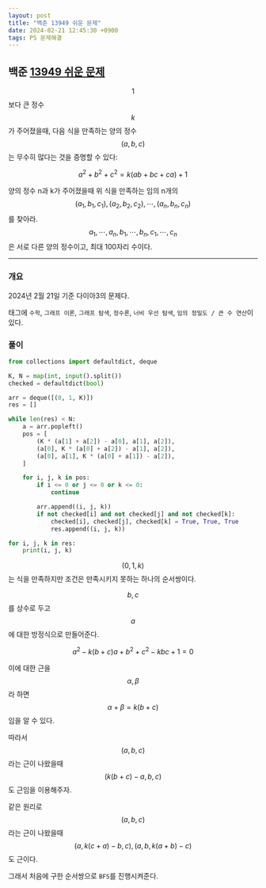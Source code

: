```yaml
---
layout: post
title: "백준 13949 쉬운 문제"
date: 2024-02-21 12:45:30 +0900
tags: PS 문제해결
---
```


## 백준 [13949 쉬운 문제](https://www.acmicpc.net/problem/13949)

$$1$$보다 큰 정수 $$k$$가 주어졌을때, 다음 식을 만족하는 양의 정수 $$(a,b,c)$$는 무수히 많다는 것을 증명할 수 있다:

$$a^2+b^2+c^2=k(ab+bc+ca)+1$$

양의 정수 n과 k가 주어졌을때 위 식을 만족하는 임의 n개의$$(a_1,b_1,c_1),(a_2,b_2,c_2),\cdots,(a_n,b_n,c_n)$$ 를 찾아라. $$a_1,\cdots,a_n,b_1,\cdots,b_n,c_1,\cdots,c_n$$은 서로 다른 양의 정수이고, 최대 100자리 수이다.

---

### 개요

2024년 2월 21일 기준 다이아3의 문제다.

태그에 `수학`, `그래프 이론`, `그래프 탐색`, `정수론`, `너비 우선 탐색`, `임의 정밀도 / 큰 수 연산`이 있다.

### 풀이

```python
from collections import defaultdict, deque

K, N = map(int, input().split())
checked = defaultdict(bool)

arr = deque([(0, 1, K)])
res = []

while len(res) < N:
    a = arr.popleft()
    pos = [
        (K * (a[1] + a[2]) - a[0], a[1], a[2]),
        (a[0], K * (a[0] + a[2]) - a[1], a[2]),
        (a[0], a[1], K * (a[0] + a[1]) - a[2]),
    ]

    for i, j, k in pos:
        if i <= 0 or j <= 0 or k <= 0:
            continue

        arr.append((i, j, k))
        if not checked[i] and not checked[j] and not checked[k]:
            checked[i], checked[j], checked[k] = True, True, True
            res.append((i, j, k))

for i, j, k in res:
    print(i, j, k)


```

>

$$(0,1,k)$$는 식을 만족하지만 조건은 만족시키지 못하는 하나의 순서쌍이다.

$$b,c$$를 상수로 두고 $$a$$에 대한 방정식으로 만들어준다.

$$a^2-k(b+c)a+b^2+c^2-kbc+1=0$$

이에 대한 근을 $$\alpha,\beta$$라 하면 $$\alpha + \beta=k(b+c)$$임을 알 수 있다.

따라서 $$(a,b,c)$$라는 근이 나왔을때 $$(k(b+c)-a,b,c)$$도 근임을 이용해주자.

같은 원리로 $$(a,b,c)$$라는 근이 나왔을때 $$(a,k(c+a)-b,c),(a,b,k(a+b)-c)$$도 근이다.

그래서 처음에 구한 순서쌍으로 `BFS`를 진행시켜준다.
